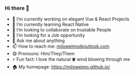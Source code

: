 ### Hi there 👋

- 🔭 I’m currently working on elegant Vue & React Projects
- 🌱 I’m currently learning React Native
- 👯 I’m looking to collaborate on trustable People
- 🤔 I’m looking for a Job opportunity
- 💬 Ask me about anything
- 📫 How to reach me: miloweimo@outlook.com
- 😄 Pronouns: Him/They/Them
- ⚡ Fun fact: I love the natural 🍀 wind blowing through me
- 🏠 My homepage: https://miloweimo.github.io/
